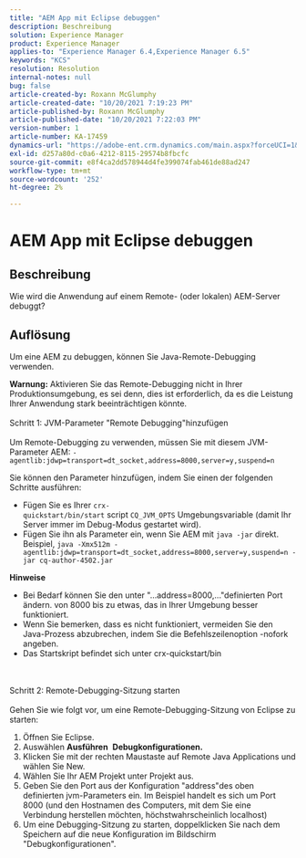 ```yaml
---
title: "AEM App mit Eclipse debuggen"
description: Beschreibung
solution: Experience Manager
product: Experience Manager
applies-to: "Experience Manager 6.4,Experience Manager 6.5"
keywords: "KCS"
resolution: Resolution
internal-notes: null
bug: false
article-created-by: Roxann McGlumphy
article-created-date: "10/20/2021 7:19:23 PM"
article-published-by: Roxann McGlumphy
article-published-date: "10/20/2021 7:22:03 PM"
version-number: 1
article-number: KA-17459
dynamics-url: "https://adobe-ent.crm.dynamics.com/main.aspx?forceUCI=1&pagetype=entityrecord&etn=knowledgearticle&id=6d81c49c-da31-ec11-b6e5-000d3a5ba97a"
exl-id: d257a80d-c0a6-4212-8115-29574b8fbcfc
source-git-commit: e8f4ca2dd578944d4fe399074fab461de88ad247
workflow-type: tm+mt
source-wordcount: '252'
ht-degree: 2%

---
```


# AEM App mit Eclipse debuggen

## Beschreibung


Wie wird die Anwendung auf einem Remote- (oder lokalen) AEM-Server debuggt?


## Auflösung


Um eine AEM zu debuggen, können Sie Java-Remote-Debugging verwenden.

<b>Warnung:</b> Aktivieren Sie das Remote-Debugging nicht in Ihrer Produktionsumgebung, es sei denn, dies ist erforderlich, da es die Leistung Ihrer Anwendung stark beeinträchtigen könnte.
<br><br>Schritt 1: JVM-Parameter &quot;Remote Debugging&quot;hinzufügen<br><br>
Um Remote-Debugging zu verwenden, müssen Sie mit diesem JVM-Parameter AEM:
`-agentlib:jdwp=transport=dt_socket,address=8000,server=y,suspend=n`

Sie können den Parameter hinzufügen, indem Sie einen der folgenden Schritte ausführen:

- Fügen Sie es Ihrer `crx-quickstart/bin/start` script `CQ_JVM_OPTS` Umgebungsvariable (damit Ihr Server immer im Debug-Modus gestartet wird).
- Fügen Sie ihn als Parameter ein, wenn Sie AEM mit `java -jar` direkt. Beispiel, `java -Xmx512m -agentlib:jdwp=transport=dt_socket,address=8000,server=y,suspend=n -jar cq-author-4502.jar`


<b>Hinweise</b>

- Bei Bedarf können Sie den unter &quot;...address=8000,...&quot;definierten Port ändern. von 8000 bis zu etwas, das in Ihrer Umgebung besser funktioniert.
- Wenn Sie bemerken, dass es nicht funktioniert, vermeiden Sie den Java-Prozess abzubrechen, indem Sie die Befehlszeilenoption -nofork angeben.
- Das Startskript befindet sich unter crx-quickstart/bin

<br><br>Schritt 2: Remote-Debugging-Sitzung starten<br><br>
Gehen Sie wie folgt vor, um eine Remote-Debugging-Sitzung von Eclipse zu starten:

1. Öffnen Sie Eclipse.
2. Auswählen <b>Ausführen</b>  <b>Debugkonfigurationen.</b>
3. Klicken Sie mit der rechten Maustaste auf Remote Java Applications und wählen Sie New.
4. Wählen Sie Ihr AEM Projekt unter Projekt aus.
5. Geben Sie den Port aus der Konfiguration &quot;address&quot;des oben definierten jvm-Parameters ein. Im Beispiel handelt es sich um Port 8000 (und den Hostnamen des Computers, mit dem Sie eine Verbindung herstellen möchten, höchstwahrscheinlich localhost)
6. Um eine Debugging-Sitzung zu starten, doppelklicken Sie nach dem Speichern auf die neue Konfiguration im Bildschirm &quot;Debugkonfigurationen&quot;.
